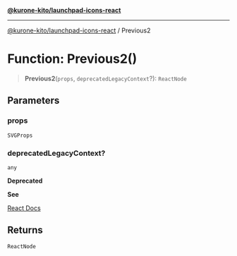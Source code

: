 [**@kurone-kito/launchpad-icons-react**](../README.md)

***

[@kurone-kito/launchpad-icons-react](../globals.md) / Previous2

# Function: Previous2()

> **Previous2**(`props`, `deprecatedLegacyContext`?): `ReactNode`

## Parameters

### props

`SVGProps`

### deprecatedLegacyContext?

`any`

**Deprecated**

**See**

[React Docs](https://legacy.reactjs.org/docs/legacy-context.html#referencing-context-in-lifecycle-methods)

## Returns

`ReactNode`
